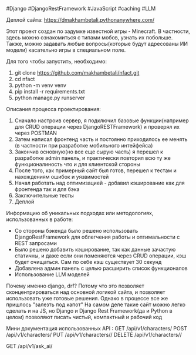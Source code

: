 #Django #DjangoRestFramework #JavaScript #caching #LLM

Деплой сайта: https://dmakhambetali.pythonanywhere.com/

Этот проект создан по задумке известной игры - Minecraft. В частности, здесь можно ознакомиться с типами мобов, узнать их побольше. Также, можно задавать любые вопросы(которые будут адресованы ИИ модели) касательно игры в специальном поле. 

Для того чтобы запустить, необходимо:
1) git clone https://github.com/makhambetali/nfact.git
2) cd nfact
3) python -m venv venv
4) pip install -r requirements.txt
5) python manage.py runserver

Описания процесса проектирования:
1) Сначало настроив сервер, я подключил базовые функции(например для CRUD операции через DjangoRESTFramework) и проверял их через POSTMAN
2) Затем написал фронтенд часть и постоянно приходилось ее менять (в частности при разработке мобильного интейфейса)
3) Закончив основную(но все еще сырую часть) я перешел к разработке admin панель, и практически повторил всю ту же функционалиность что и для клиентской стороны
4) После того, как примерный сайт был готов, перешел к тестам и нахождениям ошибок и уязвимостей
5) Начал работать над оптимизацией - добавил кэширование как для фронтенда так и для бэка
6) Заключительные тесты
7) Деплой

Информацию об уникальных подходах или методологиях, использованных в работе:
- Со стороны бэкенда было решено использовать DjangoRestFramework для облегчения работы и оптимальности с REST запросами
- Было решено добавить кэширование, так как данные зачастую статичны, и даже если они поменяются через CRUD операции, кэш будет очищаться. Сам по себе кэш существует 30 секунд
- Добавлена админ панель с целью расширить список функционалов
- Использование LLM моделей


Почему именно django, drf?
Потому что это позволяет сконцентрироваться над основной логикой сайта, и позволяет использовать уже готовые решения. Однако в процессе все же пришлось "залезть под капот"
На самом деле такие сайт можно легко сделать и на JS, но Django и Django Rest Framework(да и Python в целом) позволяют писать чистый, компактный и рабочий код


Мини документация использованных API :
GET /api/v1/characters/
POST /api/v1/characters/
PUT /api/v1/characters/<id>/
DELETE /api/v1/characters/<id>/

GET /api/v1/ask_ai/
